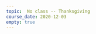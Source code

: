 ```yaml
---
topic:  No class -- Thanksgiving
course_date: 2020-12-03
empty: true
---
```


<!-- {::options auto_id_prefix="w14-" /}
{: .aside-wrapper}
<span class="highlighter">
[W14 Slides](files/w14.min.pdf){:target="_blank"} (PDF, 266 KB)
</span> -->
